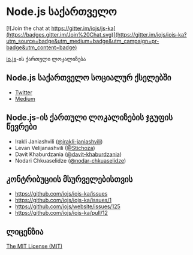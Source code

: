 # Node.js საქართველო

[![Join the chat at https://gitter.im/iojs/js-ka](https://badges.gitter.im/Join%20Chat.svg)](https://gitter.im/iojs/iojs-ka?utm_source=badge&utm_medium=badge&utm_campaign=pr-badge&utm_content=badge)

[io.js](https://nodejs.org/)-ის ქართული ლოკალიზება

## Node.js საქართველო სოციალურ ქსელებში

- [Twitter](http://twitter.com/iojs_ka)
- [Medium](https://medium.com/@iojs_ka)

## Node.js-ის ქართული ლოკალიზების ჯგუფის წევრები

- Irakli Janiashvili ([@irakli-janiashvili](https://github.com/irakli-janiashvili))
- Levan Velijanashvili ([@Stichoza](https://github.com/Stichoza))
- Davit Khaburdzania ([@davit-khaburdzania](https://github.com/davit-khaburdzania))
- Nodari Chkuaselidze ([@nodar-chkuaselidze](https://github.com/nodar-chkuaselidze))

## კონტრიბუციის მსურველებისთვის

- https://github.com/iojs/iojs-ka/issues
- https://github.com/iojs/iojs-ka/issues/1
- https://github.com/iojs/website/issues/125
- https://github.com/iojs/iojs-ka/pull/12

## ლიცენზია
[The MIT License (MIT)](/LICENSE)
